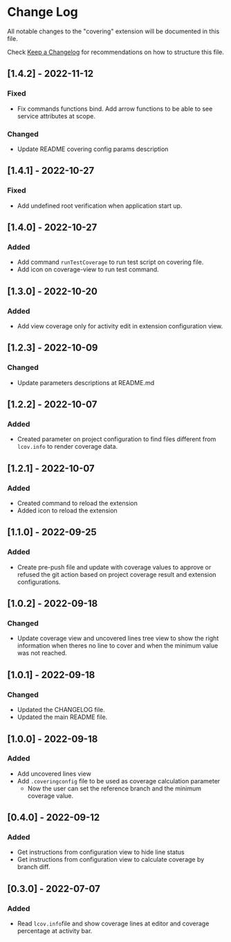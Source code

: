 # Change Log

All notable changes to the "covering" extension will be documented in this file.

Check [Keep a Changelog](http://keepachangelog.com/) for recommendations on how to structure this file.

## [1.4.2] - 2022-11-12

### Fixed

- Fix commands functions bind. Add arrow functions to be able to see service attributes at scope.

### Changed

- Update README covering config params description

## [1.4.1] - 2022-10-27

### Fixed

- Add undefined root verification when application start up.

## [1.4.0] - 2022-10-27

### Added

- Add command `runTestCoverage` to run test script on covering file.
- Add icon on coverage-view to run test command.

## [1.3.0] - 2022-10-20

### Added

- Add view coverage only for activity edit in extension configuration view.

## [1.2.3] - 2022-10-09

### Changed

- Update parameters descriptions at README.md

## [1.2.2] - 2022-10-07

### Added

- Created parameter on project configuration to find files different from `lcov.info` to render coverage data.

## [1.2.1] - 2022-10-07

### Added

- Created command to reload the extension
- Added icon to reload the extension

## [1.1.0] - 2022-09-25

### Added

- Create pre-push file and update with coverage values to approve or refused the git action based on project coverage result and extension configurations.

## [1.0.2] - 2022-09-18

### Changed

- Update coverage view and uncovered lines tree view to show the right information when theres no line to cover and when the minimum value was not reached.

## [1.0.1] - 2022-09-18

### Changed

- Updated the CHANGELOG file.
- Updated the main README file.

## [1.0.0] - 2022-09-18

### Added

- Add uncovered lines view
- Add `.coveringconfig` file to be used as coverage calculation parameter
  - Now the user can set the reference branch and the minimum coverage value.

## [0.4.0] - 2022-09-12

### Added

- Get instructions from configuration view to hide line status
- Get instructions from configuration view to calculate coverage by branch diff.

## [0.3.0] - 2022-07-07

### Added

- Read `lcov.info`file and show coverage lines at editor and coverage percentage at activity bar.
